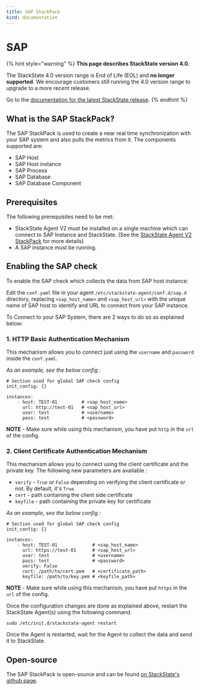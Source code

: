 ```yaml
---
title: SAP StackPack
kind: documentation
---
```


# SAP

{% hint style="warning" %}
**This page describes StackState version 4.0.**

The StackState 4.0 version range is End of Life \(EOL\) and **no longer supported**. We encourage customers still running the 4.0 version range to upgrade to a more recent release.

Go to the [documentation for the latest StackState release](https://docs.stackstate.com/).
{% endhint %}

## What is the SAP StackPack?

The SAP StackPack is used to create a near real time synchronization with your SAP system and also pulls the metrics from it. The components supported are:

* SAP Host
* SAP Host instance
* SAP Process
* SAP Database
* SAP Database Component

## Prerequisites

The following prerequisites need to be met:

* StackState Agent V2 must be installed on a single machine which can connect to SAP Instance and StackState. \(See the [StackState Agent V2 StackPack](agent.md) for more details\)
* A SAP instance must be running.

## Enabling the SAP check

To enable the SAP check which collects the data from SAP host instance:

Edit the `conf.yaml` file in your agent `/etc/stackstate-agent/conf.d/sap.d` directory, replacing `<sap_host_name>` and `<sap_host_url>` with the unique name of SAP host to identify and URL to connect from your SAP instance.

To Connect to your SAP System, there are 2 ways to do so as explained below:

### 1. HTTP Basic Authentication Mechanism

This mechanism allows you to connect just using the `username` and `password` inside the `conf.yaml`.

_As an example, see the below config :_

```text
# Section used for global SAP check config
init_config: {}

instances:
    - host: TEST-01         # <sap_host_name>
      url: http://test-01   # <sap_host_url>   
      user: test            # <username>
      pass: test            # <password>
```

**NOTE** - Make sure while using this mechanism, you have put `http` in the `url` of the config.

### 2. Client Certificate Authentication Mechanism

This mechanism allows you to connect using the client certificate and the private key. The following new parameters are available :

* `verify` - `True` or `False` depending on verifying the client certificate or not. By default, it's `True`.
* `cert` - path containing the client side certificate
* `keyfile` - path containing the private key for certificate

_As an example, see the below config :_

```text
# Section used for global SAP check config
init_config: {}

instances:
    - host: TEST-01             # <sap_host_name>
      url: https://test-01      # <sap_host_url>   
      user: test                # <username>
      pass: test                # <password>
      verify: False
      cert: /path/to/cert.pem   # <certificate_path>
      keyfile: /path/to/key.pem # <keyfile_path>
```

**NOTE** - Make sure while using this mechanism, you have put `https` in the `url` of the config.

Once the configuration changes are done as explained above, restart the StackState Agent\(s\) using the following command.

```text
sudo /etc/init.d/stackstate-agent restart
```

Once the Agent is restarted, wait for the Agent to collect the data and send it to StackState.

## Open-source

The SAP StackPack is open-source and can be found [on StackState's github page](https://github.com/StackVista/stackpack-sap).

